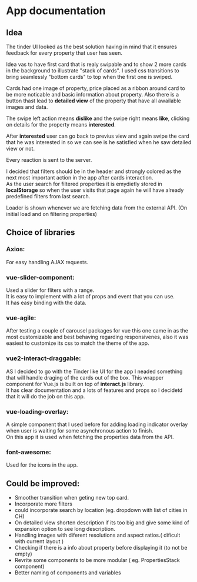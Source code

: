 # App documentation

## Idea

The tinder UI looked as the best solution having in mind that it ensures feedback for every property that user has seen.
<br>

Idea vas to have first card that is realy swipable and to show 2 more cards in the background to illustrate "stack of cards".
I used css transitions to bring seamlessly "bottom cards" to top when the first one is swiped.

Cards had one image of property, price placed as a ribbon around card to be more noticable and basic information about property. Also there is a button thast lead to **detailed view** of the property that have all awailable images and data.

The swipe left action means **dislike** and the swipe right means **like**, clicking on details for the property means **interested**.

After **interested** user can go back to previus view and again swipe the card that he was interested in so we can see is he satisfied when he saw detailed view or not.

Every reaction is sent to the server.



I decided that filters should be in the header and strongly colored as the next most important action in the app after cards interaction.<br>
As the user search for filtered properties it is emydietly stored in **localStorage** so when the user visits that page again he will have already predefined filters from last search.

Loader is shown whenever we are fetching data from the external API. (On initial load and on filtering properties)



## Choice of libraries

### Axios:

For easy handling AJAX requests.

### vue-slider-component:

Used a slider for fliters with a range. <br>
It is easy to implement with a lot of props and event that you can use.<br>
It has easy binding with the data.

### vue-agile:

After testing a couple of carousel packages for vue this one came in as the most customizable and best behaving regarding responsivenes, also it was easiest to customize its css to match the theme of the app.

### vue2-interact-draggable:

AS I decided to go with the Tinder like UI for the app I neaded something that will handle draging of the cards out of the box.
This wrapper component for Vue.js is built on top of **interact.js** library.<br>
It has clear documentation and a lots of features and props so I decidetd that it will do the job on this app.

### vue-loading-overlay:

A simple component that I used before for adding loading indicator overlay when user is waiting for some asynchronous action to finish. <br>
On this app it is used when fetching the properties data from the API.

### font-awesome:

Used for the icons in the app.

## Could be improved:

* Smoother transition when geting new top card.
* Incorporate more filters
* could incorporate search by location (eg. dropdown with list of cities in CH)
* On detailed view shorten description if its too big and give some kind of expansion option to see long description. 
* Handling images with diferent resolutions and aspect ratios.( dificult with current layout )
* Checking if there is a info about property before displaying it (to not be empty)
* Revrite some components to be more modular ( eg. PropertiesStack component)
* Better naming of components and variables

